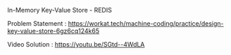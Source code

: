 In-Memory Key-Value Store - REDIS

Problem Statement : https://workat.tech/machine-coding/practice/design-key-value-store-6gz6cq124k65

Video Solution : https://youtu.be/SGtd--4WdLA
